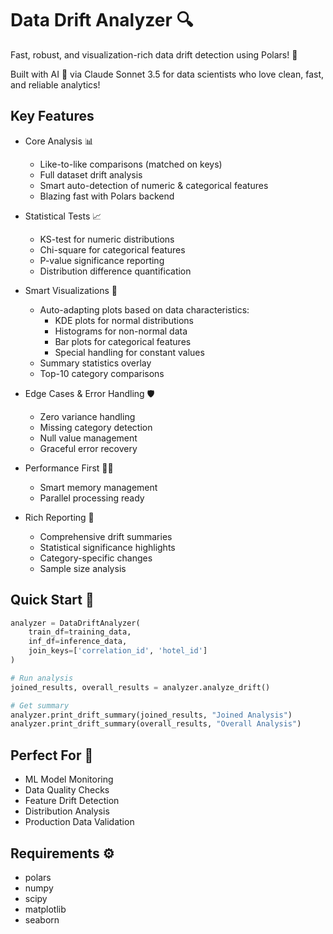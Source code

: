 # Data Drift Analyzer 🔍

Fast, robust, and visualization-rich data drift detection using Polars! 🚀

Built with AI 💙 via Claude Sonnet 3.5 for data scientists who love clean, fast, and reliable analytics!

## Key Features

- Core Analysis 📊
  - Like-to-like comparisons (matched on keys)
  - Full dataset drift analysis
  - Smart auto-detection of numeric & categorical features
  - Blazing fast with Polars backend

- Statistical Tests 📈
  - KS-test for numeric distributions
  - Chi-square for categorical features
  - P-value significance reporting
  - Distribution difference quantification

- Smart Visualizations 🎨
  - Auto-adapting plots based on data characteristics:
    - KDE plots for normal distributions
    - Histograms for non-normal data
    - Bar plots for categorical features
    - Special handling for constant values
  - Summary statistics overlay
  - Top-10 category comparisons

- Edge Cases & Error Handling 🛡️
  - Zero variance handling
  - Missing category detection
  - Null value management
  - Graceful error recovery

- Performance First 🏃‍♂️
  - Smart memory management
  - Parallel processing ready

- Rich Reporting 📝
  - Comprehensive drift summaries
  - Statistical significance highlights
  - Category-specific changes
  - Sample size analysis

## Quick Start 🚀

```python
analyzer = DataDriftAnalyzer(
    train_df=training_data,
    inf_df=inference_data,
    join_keys=['correlation_id', 'hotel_id']
)

# Run analysis
joined_results, overall_results = analyzer.analyze_drift()

# Get summary
analyzer.print_drift_summary(joined_results, "Joined Analysis")
analyzer.print_drift_summary(overall_results, "Overall Analysis")
```

## Perfect For 🎯
- ML Model Monitoring
- Data Quality Checks
- Feature Drift Detection
- Distribution Analysis
- Production Data Validation

## Requirements ⚙️
- polars
- numpy
- scipy
- matplotlib
- seaborn
